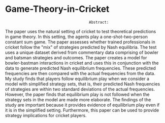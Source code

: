 # Game-Theory-in-Cricket

                                          Abstract: 

The paper uses the natural setting of cricket to test theoretical predictions in game
theory. In this setting, the agents play a one-shot-two-person constant sum game. The paper
assesses whether trained professionals in cricket follow the "mix" of strategies predicted by
Nash equilibria. The test uses a unique dataset derived from commentary data comprising of
bowler and batsman strategies and outcomes. The paper creates a model for bowler-bastman
interactions in cricket and uses this in conjunction with the data to generate predicted Nash
equilibrium frequencies. These predicted frequencies are then compared with the actual
frequencies from the data. My study finds that players follow equilibrium play when we
consider a model with simplified strategy sets, that is, their predicted Nash frequencies of
strategies are within two standard deviations of the actual frequencies. However, the paper
finds that equilibrium play is not followed when the strategy sets in the model are made
more elaborate. The findings of the study are important because it provides evidence of
equilibrium play even if it is in the simplified setting. Furthermore, this paper can be used to
provide strategy implications for cricket players.

